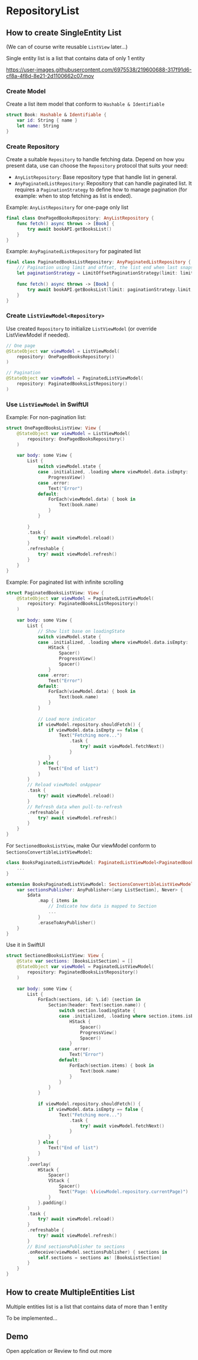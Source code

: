 # RepositoryList

## How to create SingleEntity List

(We can of course write reusable `ListView` later...)

Single entity list is a list that contains data of only 1 entity

https://user-images.githubusercontent.com/6975538/219600688-317f91d6-cf8a-4f8d-8e21-2d1100662c07.mov

### Create Model

Create a list item model that conform to `Hashable & Identifiable`

```swift
struct Book: Hashable & Identifiable {
    var id: String { name }
    let name: String
}
```

### Create Repository

Create a suitable `Repository` to handle fetching data. Depend on how you present data, use can choose the `Repository` protocol that suits your need:
- `AnyListRepository`: Base repository type that handle list in general.
- `AnyPaginatedListRepository`: Repository that can handle paginated list. It requires a `PaginationStrategy` to define how to manage pagination (for example: when to stop fetching as list is ended).

Example: `AnyListRepository` for one-page only list

```swift
final class OnePagedBooksRepository: AnyListRepository {
    func fetch() async throws -> [Book] {
        try await bookAPI.getBooksList()
    }
}
```

Example: `AnyPaginatedListRepository` for paginated list

```swift
final class PaginatedBooksListRepository: AnyPaginatedListRepository {
    /// Pagination using limit and offset, the list end when last snapshot.count < limit
    let paginationStrategy = LimitOffsetPaginationStrategy(limit: limit)
    
    func fetch() async throws -> [Book] {
        try await bookAPI.getBooksList(limit: paginationStrategy.limit, offset: paginationStrategy.offset)
    }
}
```

### Create `ListViewModel<Repository>`

Use created `Repository` to initialize `ListViewModel` (or override ListViewModel if needed).

```swift
// One page
@StateObject var viewModel = ListViewModel(
    repository: OnePagedBooksRepository()
)

// Pagination
@StateObject var viewModel = PaginatedListViewModel(
    repository: PaginatedBooksListRepository()
)
```

### Use `ListViewModel` in SwiftUI

Example: For non-pagination list:

```swift
struct OnePagedBooksListView: View {
    @StateObject var viewModel = ListViewModel(
        repository: OnePagedBooksRepository()
    )
    
    var body: some View {
        List {
            switch viewModel.state {
            case .initialized, .loading where viewModel.data.isEmpty:
                ProgressView()
            case .error:
                Text("Error")
            default:
                ForEach(viewModel.data) { book in
                    Text(book.name)
                }
            }
            
        }
        .task {
            try? await viewModel.reload()
        }
        .refreshable {
            try? await viewModel.refresh()
        }
    }
}
```

Example: For paginated list with infinite scrolling

```swift
struct PaginatedBooksListView: View {
    @StateObject var viewModel = PaginatedListViewModel(
        repository: PaginatedBooksListRepository()
    )
    
    var body: some View {
        List {
            // Show list base on loadingState
            switch viewModel.state {
            case .initialized, .loading where viewModel.data.isEmpty:
                HStack {
                    Spacer()
                    ProgressView()
                    Spacer()
                }
            case .error:
                Text("Error")
            default:
                ForEach(viewModel.data) { book in
                    Text(book.name)
                }
            }
            
            // Load more indicator
            if viewModel.repository.shouldFetch() {
                if viewModel.data.isEmpty == false {
                    Text("Fetching more...")
                        .task {
                            try? await viewModel.fetchNext()
                        }
                }
            } else {
                Text("End of list")
            }
        }
        // Reload viewModel onAppear
        .task {
            try? await viewModel.reload()
        }
        // Refresh data when pull-to-refresh
        .refreshable {
            try? await viewModel.refresh()
        }
    }
}
```

For `SectionedBooksListView`, make Our viewModel conform to `SectionsConvertibleListViewModel`:

```swift
class BooksPaginatedListViewModel: PaginatedListViewModel<PaginatedBooksListRepository> {
    ...
}

extension BooksPaginatedListViewModel: SectionsConvertibleListViewModel {
    var sectionsPublisher: AnyPublisher<[any ListSection], Never> {
        $data
            .map { items in
                // Indicate how data is mapped to Section
                ...
            }
            .eraseToAnyPublisher()
    }
}
```

Use it in SwiftUI

```swift
struct SectionedBooksListView: View {
    @State var sections: [BooksListSection] = []
    @StateObject var viewModel = PaginatedListViewModel(
        repository: PaginatedBooksListRepository()
    )
    
    var body: some View {
        List {
            ForEach(sections, id: \.id) {section in
                Section(header: Text(section.name)) {
                    switch section.loadingState {
                    case .initialized, .loading where section.items.isEmpty:
                        HStack {
                            Spacer()
                            ProgressView()
                            Spacer()
                        }
                    case .error:
                        Text("Error")
                    default:
                        ForEach(section.items) { book in
                            Text(book.name)
                        }
                    }
                }
            }
            
            if viewModel.repository.shouldFetch() {
                if viewModel.data.isEmpty == false {
                    Text("Fetching more...")
                        .task {
                            try? await viewModel.fetchNext()
                        }
                }
            } else {
                Text("End of list")
            }
        }
        .overlay(
            HStack {
                Spacer()
                VStack {
                    Spacer()
                    Text("Page: \(viewModel.repository.currentPage)")
                }
            }.padding()
        )
        .task {
            try? await viewModel.reload()
        }
        .refreshable {
            try? await viewModel.refresh()
        }
        // Bind sectionsPublisher to sections
        .onReceive(viewModel.sectionsPublisher) { sections in
            self.sections = sections as! [BooksListSection]
        }
    }
}
```

## How to create MultipleEntities List

Multiple entities list is a list that contains data of more than 1 entity

To be implemented...

## Demo

Open applcation or Review to find out more
